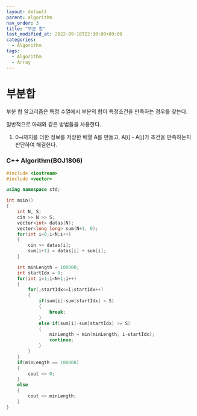 ```yaml
---
layout: default
parent: algorithm
nav_order: 3
title: "부분 합"
last_modified_at: 2022-09-18T22:38:00+09:00
categories:
  - Algorithm
tags:
  - Algorithm
  - Array
---
```


# 부분합

부분 합 알고리즘은 특정 수열에서 부분의 합이 특정조건을 만족하는 경우를 찾는다.

일반적으로 아래와 같은 방법들을 사용한다.

1. 0~i까지를 더한 정보를 저장한 배열 A를 만들고, A[i] - A[j]가 조건을 만족하는지 판단하여 해결한다.

### C++ Algorithm(BOJ1806)

```cpp
#include <iostream>
#include <vector>

using namespace std;

int main()
{
    int N, S;
    cin >> N >> S;
    vector<int> datas(N);
    vector<long long> sum(N+1, 0);
    for(int i=0;i<N;i++)
    {
        cin >> datas[i];
        sum[i+1] = datas[i] + sum[i];
    }

    int minLength = 100000;
    int startIdx = 0;
    for(int i=1;i<N+1;i++)
    {
        for(;startIdx<=i;startIdx++)
        {
            if(sum[i]-sum[startIdx] < S)
            {
                break;
            }
            else if(sum[i]-sum[startIdx] >= S)
            {
                minLength = min(minLength, i-startIdx);
                continue;
            }
        }
    }
    if(minLength == 100000)
    {
        cout << 0;
    }
    else
    {
        cout << minLength;
    }
}
```
